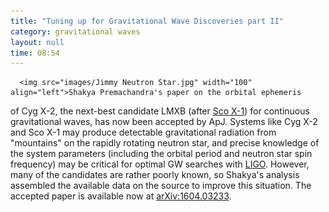```yaml
---
title: "Tuning up for Gravitational Wave Discoveries part II"
category: gravitational waves
layout: null
time: 08:54
---
```

<!-- converted from blosxom format post using convert.pl dkg 22.1.2022 -->
      <img src="images/Jimmy Neutron Star.jpg" width="100" align="left">Shakya Premachandra's paper on the orbital ephemeris
of Cyg X-2, the next-best candidate LMXB (after 
<a
href="http://users.monash.edu.au/~dgallow/cgi-bin/blosxom.cgi/gravitational%20waves/comparison.html">Sco X-1</a>) for continuous
gravitational waves, has now been accepted by ApJ.
Systems like Cyg X-2 and Sco X-1 may produce detectable gravitational radiation
from "mountains" on the rapidly rotating neutron star, and precise knowledge of
the system parameters (including the orbital period and neutron star spin
frequency) may be critical for optimal GW searches 
with <a href="http://www.ligo.caltech.edu">LIGO</a>. However, many of
the candidates are rather poorly known, so Shakya's analysis assembled the
available data on the source to improve this situation. 
The accepted paper is available now at 
<a href="http://arxiv.org/abs/1604.03233">arXiv:1604.03233</a>.
